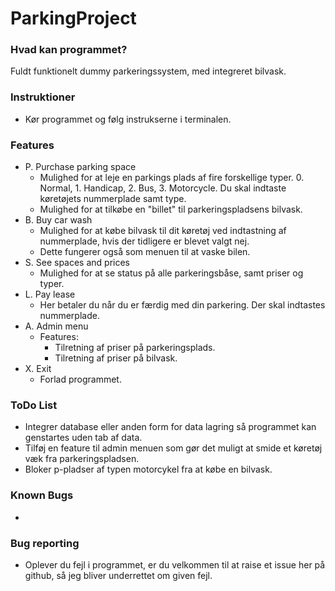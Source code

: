 # ParkingProject
### Hvad kan programmet?
Fuldt funktionelt dummy parkeringssystem, med integreret bilvask. 
### Instruktioner
  * Kør programmet og følg instrukserne i terminalen.
### Features
* P. Purchase parking space
  * Mulighed for at leje en parkings plads af fire forskellige typer. 0. Normal, 1. Handicap, 2. Bus, 3. Motorcycle. Du skal indtaste køretøjets nummerplade samt type.
  * Mulighed for at tilkøbe en "billet" til parkeringspladsens bilvask.
* B. Buy car wash
  * Mulighed for at købe bilvask til dit køretøj ved indtastning af nummerplade, hvis der tidligere er blevet valgt nej.
  * Dette fungerer også som menuen til at vaske bilen.
* S. See spaces and prices
  * Mulighed for at se status på alle parkeringsbåse, samt priser og typer.
* L. Pay lease
  * Her betaler du når du er færdig med din parkering. Der skal indtastes nummerplade.
* A. Admin menu
  * Features:
    * Tilretning af priser på parkeringsplads.
    * Tilretning af priser på bilvask.
* X. Exit
  * Forlad programmet.
### ToDo List
  * Integrer database eller anden form for data lagring så programmet kan genstartes uden tab af data.
  * Tilføj en feature til admin menuen som gør det muligt at smide et køretøj væk fra parkeringspladsen.
  * Bloker p-pladser af typen motorcykel fra at købe en bilvask.
### Known Bugs
*

### Bug reporting
* Oplever du fejl i programmet, er du velkommen til at raise et issue her på github, så jeg bliver underrettet om given fejl.
